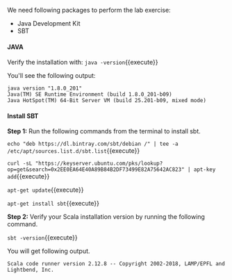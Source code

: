 We need following packages to perform the lab exercise: 
- Java Development Kit
- SBT


#### JAVA
Verify the installation with: `java -version`{{execute}} 

You'll see the following output:

```
java version "1.8.0_201"
Java(TM) SE Runtime Environment (build 1.8.0_201-b09)
Java HotSpot(TM) 64-Bit Server VM (build 25.201-b09, mixed mode)
```


#### Install SBT

**Step 1:** Run the following commands from the terminal to install sbt.

`echo "deb https://dl.bintray.com/sbt/debian /" | tee -a /etc/apt/sources.list.d/sbt.list`{{execute}} 

`curl -sL "https://keyserver.ubuntu.com/pks/lookup?op=get&search=0x2EE0EA64E40A89B84B2DF73499E82A75642AC823" | apt-key add`{{execute}} 

`apt-get update`{{execute}} 

`apt-get install sbt`{{execute}} 


**Step 2:** Verify your Scala installation version by running the following command.
 
`sbt -version`{{execute}}

You will get following output.

```
Scala code runner version 2.12.8 -- Copyright 2002-2018, LAMP/EPFL and Lightbend, Inc.
```



